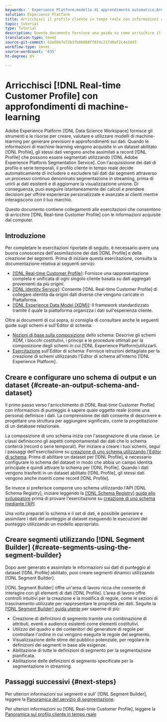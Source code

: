 ```yaml
---
keywords: ' Experience Platform;modello di apprendimento automatico;Area di lavoro dati;Profilo cliente in tempo reale;argomenti più comuni;informazioni sull''apprendimento automatico'
solution: Experience Platform
title: Arricchisci il profilo cliente in tempo reale con informazioni approfondite sull'apprendimento automatico
topic: tutorial
type: Tutorial
description: Questo documento fornisce una guida su come arricchire il profilo cliente in tempo reale con informazioni acquisite da computer.
translation-type: tm+mt
source-git-commit: 62e6bb7e72637b06808ff87dc21f40af2c4e2d45
workflow-type: tm+mt
source-wordcount: '635'
ht-degree: 0%

---
```



# Arricchisci [!DNL Real-time Customer Profile] con approfondimenti di machine-learning

Adobe Experience Platform [!DNL Data Science Workspace] fornisce gli strumenti e le risorse per creare, valutare e utilizzare modelli di machine-learning per generare previsioni e approfondimenti sui dati. Quando le informazioni di machine-learning vengono acquisite in un dataset abilitato [!DNL Profile], gli stessi dati vengono anche assimilati a record [!DNL Profile] che possono essere segmentati utilizzando [!DNL Adobe Experience Platform Segmentation Service]. Con l&#39;acquisizione dei dati di profilo e serie temporali, il profilo cliente in tempo reale decide automaticamente di includere o escludere tali dati dai segmenti attraverso un processo continuo denominato segmentazione in streaming, prima di unirli ai dati esistenti e di aggiornare la visualizzazione unione. Di conseguenza, puoi eseguire istantaneamente dei calcoli e prendere decisioni per offrire esperienze personalizzate e avanzate ai clienti mentre interagiscono con il tuo marchio.

Questo documento contiene collegamenti alle esercitazioni che consentono di arricchire [!DNL Real-time Customer Profile] con le informazioni acquisite dal computer.

## Introduzione

Per completare le esercitazioni riportate di seguito, è necessario avere una buona conoscenza dell&#39;assimilazione dei dati [!DNL Profile] e della creazione dei segmenti. Prima di iniziare questa esercitazione, consulta la documentazione relativa ai seguenti servizi:

- [[!DNL Real-time Customer Profile]](../../profile/home.md): Fornisce una rappresentazione completa e unificata di ogni singolo cliente basata su dati aggregati provenienti da più origini.
- [[!DNL Identity Service]](../../identity-service/home.md): Consente  [!DNL Real-time Customer Profile] di collegare identità da origini dati diverse che vengono caricate in Piattaforma.
- [[!DNL Experience Data Model (XDM)]](../../xdm/home.md): Il framework standardizzato tramite il quale la piattaforma organizza i dati sull&#39;esperienza cliente.

Oltre ai documenti di cui sopra, si consiglia di consultare anche le seguenti guide sugli schemi e sull&#39;Editor di schema:

- [Nozioni di base sulla composizione](../../xdm/schema/composition.md) dello schema: Descrive gli schemi XDM, i blocchi costitutivi, i principi e le procedure ottimali per la composizione degli schemi in cui  [!DNL Experience Platform]utilizzarli.
- [Esercitazione](../../xdm/tutorials/create-schema-ui.md) sull&#39;Editor di schema: Fornisce istruzioni dettagliate per la creazione di schemi utilizzando l&#39;Editor di schema all&#39;interno  [!DNL Experience Platform].

## Creare e configurare uno schema di output e un dataset {#create-an-output-schema-and-dataset}

Il primo passo verso l&#39;arricchimento di [!DNL Real-time Customer Profile] con informazioni di punteggio è sapere quale oggetto reale (come una persona) definisce i dati. La comprensione dei dati consente di descrivere e progettare una struttura per aggiungere significato, come la progettazione di un database relazionale.

La composizione di uno schema inizia con l&#39;assegnazione di una classe. Le classi definiscono gli aspetti comportamentali dei dati che lo schema conterrà (record o serie temporali). Per iniziare a creare i tuoi schemi, segui i passaggi dell&#39;esercitazione su [creazione di uno schema utilizzando l&#39;Editor di schema](../../xdm/tutorials/create-schema-ui.md). Prima di abilitare un dataset per [!DNL Profile], è necessario configurare lo schema del dataset in modo che abbia un campo identità principale e quindi attivare lo schema per [!DNL Profile]. Quando i dati vengono trasferiti in un dataset abilitato [!DNL Profile], gli stessi dati vengono anche inseriti come record [!DNL Profile].

Se invece si preferisce comporre uno schema utilizzando l&#39;API [!DNL Schema Registry], iniziare leggendo la [[!DNL Schema Registry] guida allo sviluppatore](../../xdm/api/getting-started.md) prima di provare l&#39;esercitazione su [creazione di uno schema mediante l&#39;API](../../xdm/tutorials/create-schema-api.md).

Una volta preparati lo schema e il set di dati, è possibile generare e assimilare i dati del punteggio al dataset eseguendo le esecuzioni del punteggio utilizzando un modello appropriato.

## Creare segmenti utilizzando [!DNL Segment Builder] {#create-segments-using-the-segment-builder}

Dopo aver generato e assimilato le informazioni sui dati di punteggio al dataset [!DNL Profile] abilitato, puoi creare segmenti dinamici utilizzando [!DNL Segment Builder].

[!DNL Segment Builder] offre un&#39;area di lavoro ricca che consente di interagire con gli elementi di dati [!DNL Profile]. L’area di lavoro offre controlli intuitivi per la creazione e la modifica di regole, come le sezioni di trascinamento utilizzate per rappresentare le proprietà dei dati. Seguite la [[!DNL Segment Builder] guida utente](../../segmentation/ui/segment-builder.md) per saperne di più:

- Creazione di definizioni di segmento tramite una combinazione di attributi, eventi e audience esistenti come elementi costitutivi.
- Utilizzo del quadro e dei contenitori del generatore di regole per controllare l&#39;ordine in cui vengono eseguite le regole del segmento.
- Visualizzazione delle stime del pubblico potenziale, per regolare le definizioni dei segmenti in base alle esigenze.
- Abilitazione di tutte le definizioni di segmento per la segmentazione pianificata.
- Abilitazione delle definizioni di segmento specificate per la segmentazione in streaming.

## Passaggi successivi {#next-steps}

Per ulteriori informazioni sui segmenti e sull&#39; [!DNL Segment Builder], leggere la [Panoramica del servizio di segmentazione](../../segmentation/home.md).

Per ulteriori informazioni su [!DNL Real-time Customer Profile], leggere la [Panoramica sul profilo cliente in tempo reale](../../profile/home.md)